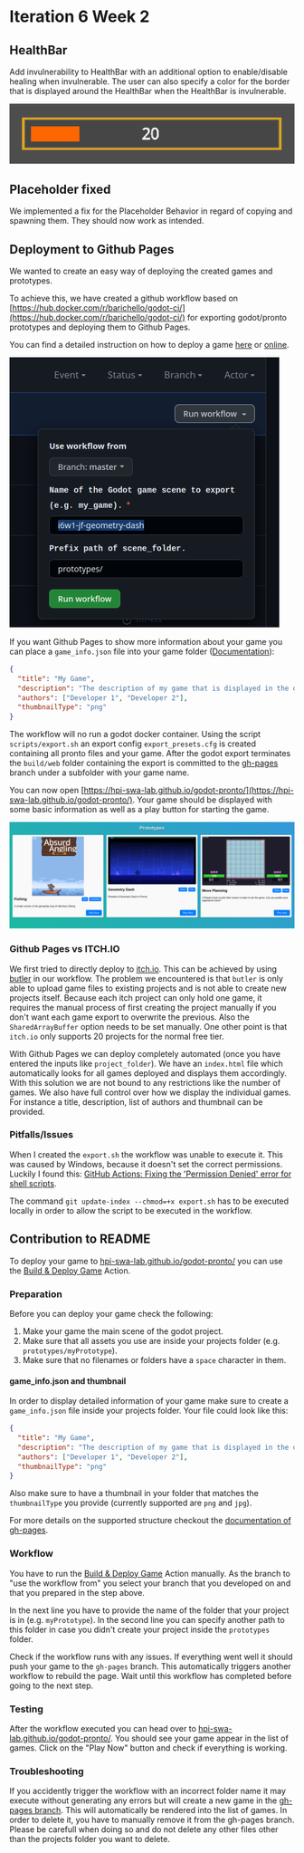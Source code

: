 # Iteration 6 Week 2

## HealthBar

Add invulnerability to HealthBar with an additional option to enable/disable healing when invulnerable. The user can also specify a color for the border that is displayed around the HealthBar when the HealthBar is invulnerable.

![HealthBar with invulnerability enabled](i6w2_Healthbar_invulnerable.png)

## Placeholder fixed

We implemented a fix for the Placeholder Behavior in regard of copying and spawning them. They should now work as intended.

## Deployment to Github Pages

We wanted to create an easy way of deploying the created games and prototypes.

To achieve this, we have created a github workflow based on [https://hub.docker.com/r/barichello/godot-ci/](https://hub.docker.com/r/barichello/godot-ci/) for exporting godot/pronto prototypes and deploying them to Github Pages.

You can find a detailed instruction on how to deploy a game [here](#contribution-to-readme) or [online](https://github.com/hpi-swa-lab/godot-pronto#phase-3-deploying-your-prototypegame).

![Input Workflow](i6w2_jf_input_workflow.png)

If you want Github Pages to show more information about your game you can place a `game_info.json` file into your game folder ([Documentation](https://github.com/hpi-swa-lab/godot-pronto/blob/gh-pages/README.md)):

```json
{
  "title": "My Game",
  "description": "The description of my game that is displayed in the overview.",
  "authors": ["Developer 1", "Developer 2"],
  "thumbnailType": "png"
}
```

The workflow will no run a godot docker container. Using the script `scripts/export.sh` an export config `export_presets.cfg` is created containing all pronto files and your game. After the godot export terminates the `build/web` folder containing the export is committed to the [gh-pages](https://github.com/hpi-swa-lab/godot-pronto/tree/gh-pages) branch under a subfolder with your game name.

You can now open [https://hpi-swa-lab.github.io/godot-pronto/](https://hpi-swa-lab.github.io/godot-pronto/). Your game should be displayed with some basic information as well as a play button for starting the game.

![GH Pages](i6w2_jf_gh_pages.png)

### Github Pages vs ITCH.IO

We first tried to directly deploy to [itch.io](https://itch.io). This can be achieved by using [butler](https://itch.io/docs/butler/) in our workflow. The problem we encountered is that `butler` is only able to upload game files to existing projects and is not able to create new projects itself. Because each itch project can only hold one game, it requires the manual process of first creating the project manually if you don't want each game export to overwrite the previous. Also the `SharedArrayBuffer` option needs to be set manually. One other point is that `itch.io` only supports 20 projects for the normal free tier.

With Github Pages we can deploy completely automated (once you have entered the inputs like `project_folder`). We have an `index.html` file which automatically looks for all games deployed and displays them accordingly. With this solution we are not bound to any restrictions like the number of games. We also have full control over how we display the individual games. For instance a title, description, list of authors and thumbnail can be provided.

### Pitfalls/Issues

When I created the `export.sh` the workflow was unable to execute it. This was caused by Windows, because it doesn't set the correct permissions. Luckily I found this: [GitHub Actions: Fixing the 'Permission Denied' error for shell scripts](https://dev.to/aileenr/github-actions-fixing-the-permission-denied-error-for-shell-scripts-4gbl).

The command `git update-index --chmod=+x export.sh` has to be executed locally in order to allow the script to be executed in the workflow.

## Contribution to README

To deploy your game to [hpi-swa-lab.github.io/godot-pronto/](https://hpi-swa-lab.github.io/godot-pronto/) you can use the [Build & Deploy Game](https://github.com/hpi-swa-lab/godot-pronto/actions/workflows/build-deploy.yml) Action.

### Preparation

Before you can deploy your game check the following:

1. Make your game the main scene of the godot project.
2. Make sure that all assets you use are inside your projects folder (e.g. `prototypes/myPrototype`).
3. Make sure that no filenames or folders have a `space` character in them.

#### game_info.json and thumbnail

In order to display detailed information of your game make sure to create a `game_info.json` file inside your projects folder. Your file could look like this:

```json
{
  "title": "My Game",
  "description": "The description of my game that is displayed in the overview.",
  "authors": ["Developer 1", "Developer 2"],
  "thumbnailType": "png"
}
```

Also make sure to have a thumbnail in your folder that matches the `thumbnailType` you provide (currently supported are `png` and `jpg`).

For more details on the supported structure checkout the [documentation of gh-pages](https://github.com/hpi-swa-lab/godot-pronto/tree/gh-pages#readme).

### Workflow

You have to run the [Build & Deploy Game](https://github.com/hpi-swa-lab/godot-pronto/actions/workflows/build-deploy.yml) Action manually. As the branch to "use the workflow from" you select your branch that you developed on and that you prepared in the step above.

In the next line you have to provide the name of the folder that your project is in (e.g. `myPrototype`). In the second line you can specify another path to this folder in case you didn't create your project inside the `prototypes` folder.

Check if the workflow runs with any issues. If everything went well it should push your game to the `gh-pages` branch. This automatically triggers another workflow to rebuild the page. Wait until this workflow has completed before going to the next step.

### Testing

After the workflow executed you can head over to [hpi-swa-lab.github.io/godot-pronto/](https://hpi-swa-lab.github.io/godot-pronto/). You should see your game appear in the list of games. Click on the "Play Now" button and check if everything is working.

### Troubleshooting

If you accidently trigger the workflow with an incorrect folder name it may execute without generating any errors but will create a new game in the [gh-pages branch](https://github.com/hpi-swa-lab/godot-pronto/tree/gh-pages). This will automatically be rendered into the list of games. In order to delete it, you have to manually remove it from the gh-pages branch. Please be carefull when doing so and do not delete any other files other than the projects folder you want to delete.
